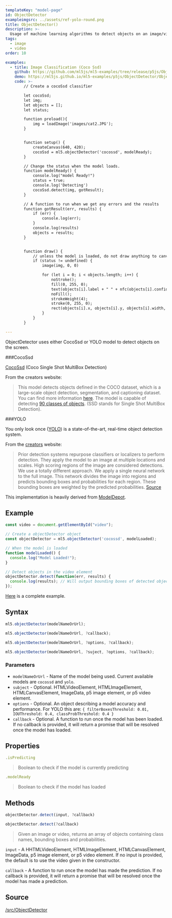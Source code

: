 ```yaml
---
templateKey: "model-page"
id: ObjectDetector
exampleimgsrc: ../assets/ref-yolo-round.png
title: ObjectDetector()
description: >- 
  Usage of machine learning algorithms to detect objects on an image/video and their location
tags:
  - image
  - video
order: 10

examples:
  - title: Image Classification (Coco Ssd)
    github: https://github.com/ml5js/ml5-examples/tree/release/p5js/ObjectDetector/ObjectDetector_COCOSSD_single_image
    demo: https://ml5js.github.io/ml5-examples/p5js/ObjectDetector/ObjectDetector_COCOSSD_single_image
    code: >-
        // Create a cocoSsd classifier

        let cocoSsd;
        let img;
        let objects = [];
        let status;

        function preload(){
            img = loadImage('images/cat2.JPG');
        }


        function setup() {
            createCanvas(640, 420);
            cocoSsd = ml5.objectDetector('cocossd', modelReady);
        }

        // Change the status when the model loads.
        function modelReady() {
            console.log("model Ready!")
            status = true;
            console.log('Detecting') 
            cocoSsd.detect(img, gotResult);
        }

        // A function to run when we get any errors and the results
        function gotResult(err, results) {
            if (err) {
                console.log(err);
            }
            console.log(results)
            objects = results;
        }


        function draw() {
            // unless the model is loaded, do not draw anything to canvas
            if (status != undefined) {
                image(img, 0, 0)

                for (let i = 0; i < objects.length; i++) {
                    noStroke();
                    fill(0, 255, 0);
                    text(objects[i].label + " " + nfc(objects[i].confidence * 100.0, 2) + "%", objects[i].x + 5, objects[i].y + 15);
                    noFill();
                    strokeWeight(4);
                    stroke(0, 255, 0);
                    rect(objects[i].x, objects[i].y, objects[i].width, objects[i].height);
                }
            }
        }

---
```

ObjectDetector uses either CocoSsd or YOLO model to detect objects on the screen.


###CocoSsd

[CocoSsd](https://github.com/tensorflow/tfjs-models/tree/master/coco-ssd) (Coco Single Shot MultiBox Detection)

From the creators website:

> This model detects objects defined in the COCO dataset, which is a large-scale object detection, segmentation, and captioning dataset. You can find more information [here](http://cocodataset.org/#home). The model is capable of detecting [90 classes of objects](./src/classes.ts). (SSD stands for Single Shot MultiBox Detection).

###YOLO

You only look once ([YOLO](https://pjreddie.com/darknet/yolo/)) is a state-of-the-art, real-time object detection system.

From the [creators](https://pjreddie.com/darknet/yolo/) website:

> Prior detection systems repurpose classifiers or localizers to perform detection. They apply the model to an image at multiple locations and scales. High scoring regions of the image are considered detections.
> We use a totally different approach. We apply a single neural network to the full image. This network divides the image into regions and predicts bounding boxes and probabilities for each region. These bounding boxes are weighted by the predicted probabilities. [Source](https://pjreddie.com/darknet/yolo/)

This implementation is heavily derived from [ModelDepot](https://github.com/ModelDepot/tfjs-yolo-tiny).

## Example

```javascript
const video = document.getElementById("video");

// Create a objectDetector object
const objectDetector = ml5.objectDetector('cocossd', modelLoaded);

// When the model is loaded
function modelLoaded() {
  console.log("Model Loaded!");
}

// Detect objects in the video element
objectDetector.detect(function(err, results) {
  console.log(results); // Will output bounding boxes of detected objects
});
```

[Here](https://github.com/ml5js/ml5-examples/tree/release/p5js/ObjectDetector) is a complete example.

## Syntax

```javascript
ml5.objectDetector(modelNameOrUrl);
```

```javascript
ml5.objectDetector(modelNameOrUrl, ?callback);
```

```javascript
ml5.objectDetector(modelNameOrUrl, ?options, ?callback);
```

```javascript
ml5.objectDetector(modelNameOrUrl, ?suject, ?options, ?callback);
```

### Parameters
- `modelNameOrUrl` - Name of the model being used. Current available models are `cocossd` and `yolo`.
- `subject` - Optional. HTMLVideoElement, HTMLImageElement, HTMLCanvasElement, ImageData, p5 image element, or p5 video element.
- `options` - Optional. An object describing a model accuracy and performance. For YOLO this are: `{ filterBoxesThreshold: 0.01, IOUThreshold: 0.4, classProbThreshold: 0.4 }`
- `callback` - Optional. A function to run once the model has been loaded. If no callback is provided, it will return a promise that will be resolved once the model has loaded.

## Properties

```javascript
.isPredicting
```

> Boolean to check if the model is currently predicting

```javascript
.modelReady
```

> Boolean to check if the model has loaded

## Methods

```javascript
objectDetector.detect(input, ?callback)
```

```javascript
objectDetector.detect(?callback)
```

> Given an image or video, returns an array of objects containing class names, bounding boxes and probabilities.

`input` - A HHTMLVideoElement, HTMLImageElement, HTMLCanvasElement, ImageData, p5 image element, or p5 video element. If no input is provided, the default is to use the video given in the constructor.

`callback` - A function to run once the model has made the prediction. If no callback is provided, it will return a promise that will be resolved once the model has made a prediction.

## Source

[/src/ObjectDetector](https://github.com/ml5js/ml5-library/tree/release/src/ObjectDetector)